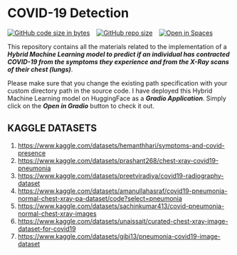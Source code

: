 # COVID-19 Detection
[![GitHub code size in bytes](https://img.shields.io/github/languages/code-size/Jishnnu/COVID-19-Detection)](https://github.com/Jishnnu/COVID-19-Detection) &ensp; [![GitHub repo size](https://img.shields.io/github/repo-size/Jishnnu/COVID-19-Detection)](https://github.com/Jishnnu/COVID-19-Detection) &ensp; [![Open in Spaces](https://huggingface.co/datasets/huggingface/badges/raw/main/open-in-hf-spaces-sm.svg)](https://huggingface.co/spaces/Jishnnu/COVID-19-Detection)

This repository contains all the materials related to the implementation of a **_Hybrid Machine Learning model to predict if an individual has contracted COVID-19 from the symptoms they experience and from the X-Ray scans of their chest (lungs)_**. 

Please make sure that you change the existing path specification with your custom directory path in the source code. I have deployed this Hybrid Machine Learning model on HuggingFace as a **_Gradio Application_**. Simply click on the **_Open in Gradio_** button to check it out.


## KAGGLE DATASETS
1. https://www.kaggle.com/datasets/hemanthhari/symptoms-and-covid-presence
2. https://www.kaggle.com/datasets/prashant268/chest-xray-covid19-pneumonia
3. https://www.kaggle.com/datasets/preetviradiya/covid19-radiography-dataset
4. https://www.kaggle.com/datasets/amanullahasraf/covid19-pneumonia-normal-chest-xray-pa-dataset/code?select=pneumonia
5. https://www.kaggle.com/datasets/sachinkumar413/covid-pneumonia-normal-chest-xray-images
6. https://www.kaggle.com/datasets/unaissait/curated-chest-xray-image-dataset-for-covid19
7. https://www.kaggle.com/datasets/gibi13/pneumonia-covid19-image-dataset
